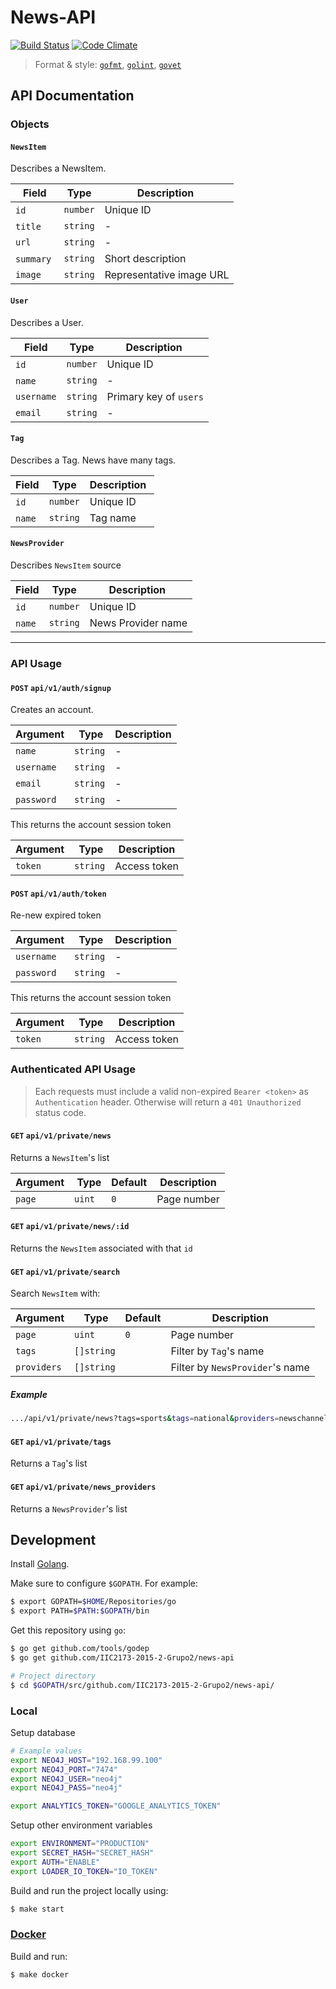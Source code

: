 # News-API
[![Build Status](https://travis-ci.org/IIC2173-2015-2-Grupo2/news-api.svg)](https://travis-ci.org/IIC2173-2015-2-Grupo2/news-api) [![Code Climate](https://codeclimate.com/github/IIC2173-2015-2-Grupo2/news-api/badges/gpa.svg)](https://codeclimate.com/github/IIC2173-2015-2-Grupo2/news-api)

> Format & style: [`gofmt`](https://golang.org/cmd/gofmt/), [`golint`](https://github.com/golang/lint), [`govet`](https://golang.org/cmd/vet/)

## API Documentation

### Objects

#### `NewsItem`

Describes a NewsItem.

| Field | Type | Description |
|-------|------|-------------|
| `id` | `number` | Unique ID |
| `title` | `string` | - |
| `url` | `string` | - |
| `summary` | `string` | Short description |
| `image` | `string` | Representative image URL |

#### `User`

Describes a User.

| Field | Type | Description |
|-------|------|-------------|
| `id` | `number` | Unique ID |
| `name` | `string` | - |
| `username` | `string` | Primary key of `users` |
| `email` | `string` | - |

#### `Tag`

Describes a Tag. News have many tags.

| Field | Type | Description |
|-------|------|-------------|
| `id` | `number` | Unique ID |
| `name` | `string` | Tag name |

#### `NewsProvider`

Describes `NewsItem` source

| Field | Type | Description |
|-------|------|-------------|
| `id` | `number` | Unique ID |
| `name` | `string` | News Provider name |

---

### API Usage

#### `POST` `api/v1/auth/signup`

Creates an account.

| Argument | Type | Description |
|----------|------|-------------|
| `name`  | `string`| - |
| `username`  | `string`| - |
| `email` | `string`| - |
| `password`  | `string`| - |

This returns the account session token

| Argument | Type | Description |
|----------|------|-------------|
| `token`  | `string`| Access token |

#### `POST` `api/v1/auth/token`

Re-new expired token

| Argument | Type | Description |
|----------|------|-------------|
| `username`  | `string`| - |
| `password`  | `string`| - |

This returns the account session token

| Argument | Type | Description |
|----------|------|-------------|
| `token`  | `string`| Access token |

### Authenticated API Usage
> Each requests must include a valid non-expired `Bearer <token>`  as `Authentication` header.
> Otherwise will return a `401 Unauthorized` status code.

#### `GET` `api/v1/private/news`

Returns a `NewsItem`'s list

| Argument | Type | Default | Description |
|----------|------|---------|-------------|
| `page` | `uint` | `0` | Page number |

#### `GET` `api/v1/private/news/:id`

Returns the `NewsItem` associated with that `id`

#### `GET` `api/v1/private/search`

Search `NewsItem` with:

| Argument | Type | Default | Description |
|----------|------|---------|-------------|
| `page` | `uint` | `0` | Page number |
| `tags` | `[]string` | | Filter by `Tag`'s name |
| `providers` | `[]string` | | Filter by `NewsProvider`'s name|

##### Example
```sh
.../api/v1/private/news?tags=sports&tags=national&providers=newschannel
```
#### `GET` `api/v1/private/tags`

Returns a `Tag`'s list

#### `GET` `api/v1/private/news_providers`

Returns a `NewsProvider`'s list


## Development

Install [Golang](https://golang.org/).

Make sure to configure `$GOPATH`. For example:
```sh
$ export GOPATH=$HOME/Repositories/go
$ export PATH=$PATH:$GOPATH/bin
```

Get this repository using `go`:
```sh
$ go get github.com/tools/godep
$ go get github.com/IIC2173-2015-2-Grupo2/news-api

# Project directory
$ cd $GOPATH/src/github.com/IIC2173-2015-2-Grupo2/news-api/
```

### Local

Setup database
```sh
# Example values
export NEO4J_HOST="192.168.99.100"
export NEO4J_PORT="7474"
export NEO4J_USER="neo4j"
export NEO4J_PASS="neo4j"

export ANALYTICS_TOKEN="GOOGLE_ANALYTICS_TOKEN"
```

Setup other environment variables
```sh
export ENVIRONMENT="PRODUCTION"
export SECRET_HASH="SECRET_HASH"
export AUTH="ENABLE"
export LOADER_IO_TOKEN="IO_TOKEN"
```

Build and run the project locally using:
```sh
$ make start
```

### [Docker](https://www.docker.com/)

Build and run:
```sh
$ make docker
```
